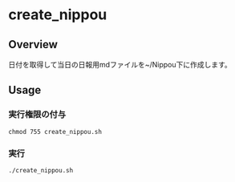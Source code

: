 create_nippou
====

## Overview
日付を取得して当日の日報用mdファイルを~/Nippou下に作成します。

## Usage
### 実行権限の付与
```
chmod 755 create_nippou.sh
```

### 実行
```
./create_nippou.sh
```
